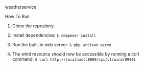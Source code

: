 weatherservice

How To Run
1.    Clone the repository.

2.    Install dependencies:
    ```
    $ composer install
    ```
3.    Run the built-in web server:
    ```
    $ php artisan serve
    ```
4.    The wind resource should now be accessible by running a curl command:
    ```
    $ curl http://localhost:8000/api/v1/wind/89101
    ```